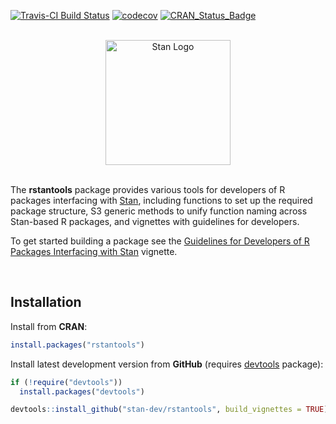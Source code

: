 [![Travis-CI Build Status](https://travis-ci.org/stan-dev/rstantools.svg?branch=master)](https://travis-ci.org/stan-dev/rstantools)
[![codecov](https://codecov.io/gh/stan-dev/rstantools/branch/master/graph/badge.svg)](https://codecov.io/gh/stan-dev/rstantools)
[![CRAN_Status_Badge](http://www.r-pkg.org/badges/version/rstantools?color=blue)](http://cran.r-project.org/web/packages/rstantools)

<br>

<div style="text-align:center">
<a href="http://mc-stan.org">
<img src="https://raw.githubusercontent.com/stan-dev/logos/master/logo.png" width=200 alt="Stan Logo"/>
</a>
</div>

<br>

The **rstantools** package provides various tools for developers of R packages
interfacing with [Stan](http://mc-stan.org), including functions to set up the
required package structure, S3 generic methods to unify function naming across
Stan-based R packages, and vignettes with guidelines for developers.

To get started building a package see the 
[Guidelines for Developers of R Packages Interfacing with Stan](http://mc-stan.org/rstantools/articles/developer-guidelines.html)
vignette.

<br>

## Installation

Install from **CRAN**:

```r
install.packages("rstantools")
```

Install latest development version from **GitHub** (requires [devtools](https://github.com/hadley/devtools) package):

```r
if (!require("devtools"))
  install.packages("devtools")

devtools::install_github("stan-dev/rstantools", build_vignettes = TRUE)
```

